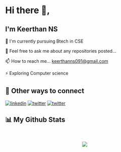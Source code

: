 
# Hi there 👋, 
## I'm Keerthan NS


🧠 I'm currently pursuing Btech in CSE

💬 Feel free to ask me about any repositories posted...

📫 How to reach me... keerthanns091@gmail.com

⚡️ Exploring Computer science


## 🔗 Other ways to connect

[![linkedin](https://camo.githubusercontent.com/162001cc0747178f47ced6e40de0cd16e375beb9b5fbca4ea3d520ecca78cd85/68747470733a2f2f696d672e69636f6e73382e636f6d2f666c75656e742f34382f3030303030302f6c696e6b6564696e2e706e67)](https://www.linkedin.com/in/keerthan-n-s-220142208/)
[![twitter](https://camo.githubusercontent.com/935991993635cd0e6398dd4368b13949a1bac7853b6361bd8d44bf95641f986a/68747470733a2f2f696d672e69636f6e73382e636f6d2f666c75656e742f34382f3030303030302f747769747465722e706e67)](https://twitter.com/keerthan_ns)
[![twitter](https://camo.githubusercontent.com/15de05815ac1eacce5ad522291d8fc1e7bc86b2aeb4e90b063a023044efe2a91/68747470733a2f2f696d672e69636f6e73382e636f6d2f666c75656e742f34382f3030303030302f696e7374616772616d2d6e65772e706e67)](https://instagram.com/keerthan_ns)


## 📊 My Github Stats

  <br/>
  <p align = "center">
  <img src ="https://github-readme-stats.vercel.app/api?username=keerthan2002&show_icons=true&count_private=true&theme=tokyonight&line_height=27">
</p>
